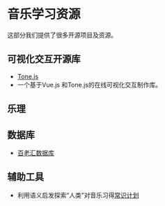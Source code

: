 # 音乐学习资源

这部分我们提供了很多开源项目及资源。

## 可视化交互开源库

- [Tone.js]()
- []() 一个基于Vue.js 和Tone.js的在线可视化交互制作库。

## 乐理

## 数据库

- [百老汇数据库](https://www.ibdb.com/)



## 辅助工具

- 利用语义启发探索“人类”对音乐习得[常识计划](https://www.commonsense.org/)
